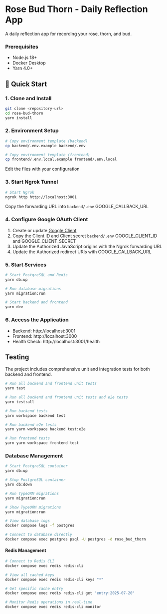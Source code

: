 # Rose Bud Thorn - Daily Reflection App

A daily reflection app for recording your rose, thorn, and bud.

### Prerequisites

- Node.js 18+
- Docker Desktop
- Yarn 4.0+

## 🚀 Quick Start

### 1. Clone and Install

```bash
git clone <repository-url>
cd rose-bud-thorn
yarn install
```

### 2. Environment Setup

```bash
# Copy environment template (backend)
cp backend/.env.example backend/.env

# Copy environment template (frontend)
cp frontend/.env.local.example frontend/.env.local
```

Edit the files with your configuration

### 3. Start Ngrok Tunnel

```bash
# Start Ngrok
ngrok http http://localhost:3001
```

Copy the forwarding URL into `backend/.env` GOOGLE_CALLBACK_URL

### 4. Configure Google OAuth Client

1. Create or update [Google Client](https://console.cloud.google.com/)
1. Copy the Client ID and Client secret `backend/.env` GOOGLE_CLIENT_ID and GOOGLE_CLIENT_SECRET
1. Update the Authorized JavaScript origins with the Ngrok forwarding URL
1. Update the Authorized redirect URIs with GOOGLE_CALLBACK_URL

### 5. Start Services

```bash
# Start PostgreSQL and Redis
yarn db:up

# Run database migrations
yarn migration:run

# Start backend and frontend
yarn dev
```

### 6. Access the Application

- Backend: http://localhost:3001
- Frontend: http://localhost:3000
- Health Check: http://localhost:3001/health

## Testing

The project includes comprehensive unit and integration tests for both backend and frontend.

```bash
# Run all backend and frontend unit tests
yarn test

# Run all backend and frontend unit tests and e2e tests
yarn test:all

# Run backend tests
yarn workspace backend test

# Run backend e2e tests
yarn yarn workspace backend test:e2e

# Run frontend tests
yarn yarn workspace frontend test
```

### Database Management

```bash
# Start PostgreSQL container
yarn db:up

# Stop PostgreSQL container
yarn db:down

# Run TypeORM migrations
yarn migration:run

# Show TypeORM migrations
yarn migration:run

# View database logs
docker compose logs -f postgres

# Connect to database directly
docker compose exec postgres psql -U postgres -d rose_bud_thorn
```

#### Redis Management

```bash
# Connect to Redis CLI
docker compose exec redis redis-cli

# View all cached keys
docker compose exec redis redis-cli keys "*"

# Get specific cache entry
docker compose exec redis redis-cli get "entry:2025-07-20"

# Monitor Redis operations in real-time
docker compose exec redis redis-cli monitor
```
